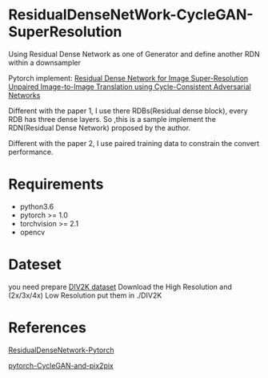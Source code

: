 # ResidualDenseNetWork-CycleGAN-SuperResolution
Using Residual Dense Network as one of Generator and define another RDN within a downsampler

Pytorch implement: 
[Residual Dense Network for Image Super-Resolution](https://arxiv.org/pdf/1802.08797.pdf)  
[Unpaired Image-to-Image Translation using Cycle-Consistent Adversarial Networks](http://openaccess.thecvf.com/content_ICCV_2017/papers/Zhu_Unpaired_Image-To-Image_Translation_ICCV_2017_paper.pdf)  

Different with the paper 1, I use there RDBs(Residual dense block), every RDB has three dense layers. So ,this is a sample implement the RDN(Residual Dense Network) proposed by the author.

Different with the paper 2, I use paired training data to constrain the convert performance.


# Requirements
- python3.6
- pytorch >= 1.0
- torchvision >= 2.1
- opencv 


# Dateset
you need prepare [DIV2K dataset](https://data.vision.ee.ethz.ch/cvl/DIV2K/) 
Download the High Resolution and (2x/3x/4x) Low Resolution
put them in ./DIV2K


# References
[ResidualDenseNetwork-Pytorch](https://github.com/lizhengwei1992/ResidualDenseNetwork-Pytorch) 

[pytorch-CycleGAN-and-pix2pix](https://github.com/junyanz/pytorch-CycleGAN-and-pix2pix)
